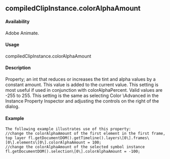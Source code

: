 ## compiledClipInstance.colorAlphaAmount

#### Availability

Adobe Animate.

#### Usage

compiledClipInstance.colorAlphaAmount

#### Description

Property; an int that reduces or increases the tint and alpha values by a constant amount. This value is added to the current value. This setting is most useful if used in conjunction with colorAlphaPercent. Valid values are -255 to 255.
This setting is the same as selecting Color \Advanced in the Instance Property Inspector and adjusting the controls on the right of the dialog.

#### Example

```
The following example illustrates use of this property:
//change the colorAlphaAmount of the first element in the first frame, top layer fl.getDocumentDOM().getTimeline().layers\[0\].frames\[0\].elements\[0\].colorAlphaAmount = 100;
//change the colorAlphaAmount of the selected symbol instance fl.getDocumentDOM().selection\[0\].colorAlphaAmount = -100;

```